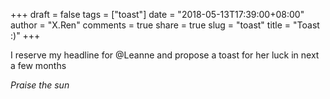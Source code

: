 +++
draft = false
tags = ["toast"]
date = "2018-05-13T17:39:00+08:00"
author = "X.Ren"
comments = true
share = true
slug = "toast"
title = "Toast :)"
+++  

I reserve my headline for @Leanne and propose a toast for her luck in next a few months

*Praise the sun*

